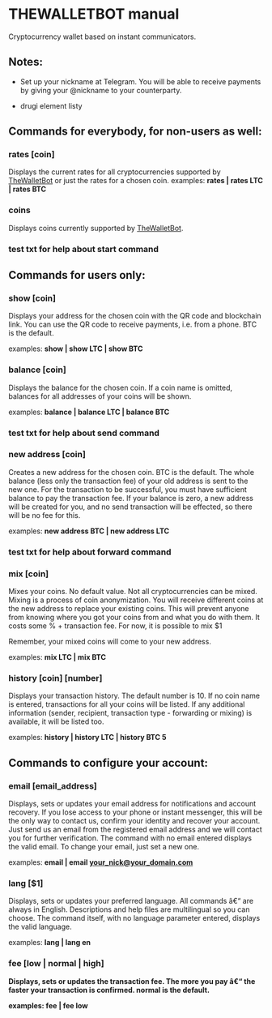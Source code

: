 # THEWALLETBOT manual


Cryptocurrency wallet based on instant communicators.


## Notes:


* Set up your nickname at Telegram. You will be able to receive payments by giving your @nickname  to your counterparty.


* drugi element listy


## Commands for everybody, for non-users as well:


### <strong>rates [coin]</strong>

Displays the current rates for all cryptocurrencies supported by <a href="http://thewalletbot.com/">TheWalletBot</a> or just the rates for a chosen coin.
examples: <strong>rates | rates LTC | rates BTC</strong>





### <strong>coins</strong>

Displays coins currently supported by <a href="http://thewalletbot.com/">TheWalletBot</a>.





### test txt for help about start command





## Commands for users only:


### <strong>show [coin]</strong>

Displays your address for the chosen coin with the QR code and blockchain link. You can use the QR code to receive payments, i.e. from a phone. BTC is the default.

examples: <strong>show | show LTC | show BTC</strong>


### <strong>balance [coin]</strong>

Displays the balance for the chosen coin. If a coin name is omitted, balances for all addresses of your coins will be shown.

examples: <strong>balance | balance LTC | balance BTC</strong>


### test txt for help about send command





### <strong>new address [coin]</strong>

Creates a new address for the chosen coin. BTC is the default. The whole balance (less only the transaction fee) of your old address is sent to the new one. For the transaction to be successful, you must have sufficient balance to pay the transaction fee. If your balance is zero, a new address will be created for you, and no send transaction will be effected, so there will be no fee for this.

examples: <strong>new address BTC | new address LTC</strong>





### test txt for help about forward command





### <strong>mix [coin]</strong>

Mixes your coins. No default value. Not all cryptocurrencies can be mixed. Mixing is a process of coin anonymization. You will receive different coins at the new address to replace your existing coins. This will prevent anyone from knowing where you got your coins from and what you do with them. It costs some % + transaction fee. For now, it is possible to mix $1

Remember, your mixed coins will come to your new address.

examples: <strong>mix LTC | mix BTC</strong>





### <strong>history [coin] [number]</strong>

Displays your transaction history. The default number is 10. If no coin name is entered, transactions for all your coins will be listed. If any additional information (sender, recipient, transaction type - forwarding or mixing) is available, it will be listed too.

examples: <strong>history | history LTC | history BTC 5</strong>





## Commands to configure your account:





### <strong>email [email_address]</strong>

Displays, sets or updates your email address for notifications and account recovery. If you lose access to your phone or instant messenger, this will be the only way to contact us, confirm your identity and recover your account. Just send us an email from the registered email address and we will contact you for further verification. The command with no email entered displays the valid email. To change your email, just set a new one.

examples: <strong>email | email your_nick@your_domain.com</strong>





### <strong>lang [$1]</strong>

Displays, sets or updates your preferred language. All commands â€“ are always in English. Descriptions and help files are multilingual so you can choose. The command itself, with no language parameter entered, displays the valid language.

examples: <strong>lang | lang en<strong> 





### <strong>fee [low | normal | high]</strong>

Displays, sets or updates the transaction fee. The more you pay â€“ the faster your transaction is confirmed. <strong>normal</strong> is the default.

examples: <strong>fee | fee low</strong>





